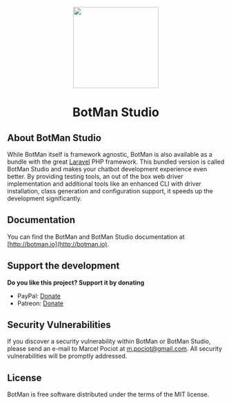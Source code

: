 <p align="center"><img height="188" width="198" src="https://botman.io/img/botman.png"></p>
<h1 align="center">BotMan Studio</h1>

## About BotMan Studio

While BotMan itself is framework agnostic, BotMan is also available as a bundle with the great [Laravel](https://laravel.com) PHP framework. This bundled version is called BotMan Studio and makes your chatbot development experience even better. By providing testing tools, an out of the box web driver implementation and additional tools like an enhanced CLI with driver installation, class generation and configuration support, it speeds up the development significantly.

## Documentation

You can find the BotMan and BotMan Studio documentation at [http://botman.io](http://botman.io).

## Support the development
**Do you like this project? Support it by donating**

- PayPal: [Donate](https://www.paypal.com/cgi-bin/webscr?cmd=_donations&business=m%2epociot%40googlemail%2ecom&lc=CY&item_name=BotMan&no_note=0&currency_code=EUR&bn=PP%2dDonationsBF%3abtn_donateCC_LG%2egif%3aNonHostedGuest)
- Patreon: [Donate](https://www.patreon.com/botman)

## Security Vulnerabilities

If you discover a security vulnerability within BotMan or BotMan Studio, please send an e-mail to Marcel Pociot at m.pociot@gmail.com. All security vulnerabilities will be promptly addressed.

## License

BotMan is free software distributed under the terms of the MIT license.

